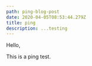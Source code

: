 ```yaml
---
path: ping-blog-post
date: 2020-04-05T08:53:44.279Z
title: ping
description: ...testing
---
```

Hello,

This is a ping test.
